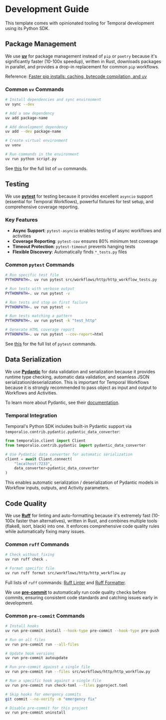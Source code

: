 # Development Guide

This template comes with opinionated tooling for Temporal development using its Python SDK.

## Package Management

We use **[uv](https://docs.astral.sh/uv/)** for package management instead of `pip` or `poetry` because it's significantly faster (10-100x speedup), written in Rust, downloads packages in parallel, and provides a drop-in replacement for common `pip` workflows.

Reference: [Faster pip installs: caching, bytecode compilation, and uv](https://pythonspeed.com/articles/faster-pip-installs/)

### Common `uv` Commands

```bash
# Install dependencies and sync environment
uv sync --dev

# Add a new dependency
uv add package-name

# Add development dependency
uv add --dev package-name

# Create virtual environment
uv venv

# Run commands in the environment
uv run python script.py
```

See [this](https://docs.astral.sh/uv/getting-started/features/) for the full list of `uv` commands.

## Testing

We use **[pytest](https://docs.pytest.org/)** for testing because it provides excellent `asyncio` support (essential for Temporal Workflows), powerful fixtures for test setup, and comprehensive coverage reporting.

### Key Features

- **Async Support**: `pytest-asyncio` enables testing of async workflows and activities
- **Coverage Reporting**: `pytest-cov` ensures 80% minimum test coverage
- **Timeout Protection**: `pytest-timeout` prevents hanging tests
- **Flexible Discovery**: Automatically finds `*_tests.py` files

### Common `pytest` Commands

```bash
# Run specific test file
PYTHONPATH=. uv run pytest src/workflows/http/http_workflow_tests.py

# Run tests with verbose output
PYTHONPATH=. uv run pytest -v

# Run tests and stop on first failure
PYTHONPATH=. uv run pytest -x

# Run tests matching a pattern
PYTHONPATH=. uv run pytest -k "test_http"

# Generate HTML coverage report
PYTHONPATH=. uv run pytest --cov-report=html
```

See [this](https://docs.pytest.org/en/stable/how-to/usage.html) for the full list of `pytest` commands.

## Data Serialization

We use **[Pydantic](https://docs.pydantic.dev/)** for data validation and serialization because it provides runtime type checking, automatic data validation, and seamless JSON serialization/deserialization. This is important for Temporal Workflows because it is strongly recommended to pass object as input and output to Workflows and Activities.

To learn more about Pydantic, see their [documentation](https://docs.pydantic.dev/latest/why/).

### Temporal Integration

Temporal's Python SDK includes built-in Pydantic support via `temporalio.contrib.pydantic.pydantic_data_converter`:

```python
from temporalio.client import Client
from temporalio.contrib.pydantic import pydantic_data_converter

# Use Pydantic data converter for automatic serialization
client = await Client.connect(
    "localhost:7233",
    data_converter=pydantic_data_converter
)
```

This enables automatic serialization / deserialization of Pydantic models in Workflow inputs, outputs, and Activity parameters.

## Code Quality

We use **[Ruff](https://docs.astral.sh/ruff/)** for linting and auto-formatting because it's extremely fast (10-100x faster than alternatives), written in Rust, and combines multiple tools (flake8, isort, black) into one. It enforces comprehensive code quality rules while automatically fixing many issues.

### Common `ruff` Commands

```bash
# Check without fixing
uv run ruff check .

# Format specific file
uv run ruff format src/workflows/http/http_workflow.py
```

Full lists of `ruff` commands: [Ruff Linter](https://docs.astral.sh/ruff/linter/) and [Ruff Formatter](https://docs.astral.sh/ruff/formatter/).

We use **[pre-commit](https://pre-commit.com/)** to automatically run code quality checks before commits, ensuring consistent code standards and catching issues early in development.

### Common `pre-commit` Commands

```bash
# Install hooks
uv run pre-commit install --hook-type pre-commit --hook-type pre-push

# Run on all files
uv run pre-commit run --all-files

# Update hook versions
uv run pre-commit autoupdate

# Run pre-commit against a single file
uv run pre-commit run --files src/workflows/http/http_workflow.py

# Run a specific hook against a single file
uv run pre-commit run check-toml --files pyproject.toml

# Skip hooks for emergency commits
git commit --no-verify -m "emergency fix"

# Disable pre-commit for this project
uv run pre-commit uninstall
```
